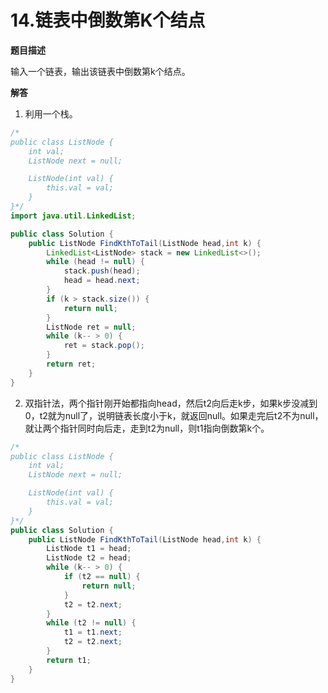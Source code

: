 # 14.链表中倒数第K个结点

**题目描述**

输入一个链表，输出该链表中倒数第k个结点。

**解答**

1. 利用一个栈。

```java
/*
public class ListNode {
    int val;
    ListNode next = null;

    ListNode(int val) {
        this.val = val;
    }
}*/
import java.util.LinkedList;

public class Solution {
    public ListNode FindKthToTail(ListNode head,int k) {
        LinkedList<ListNode> stack = new LinkedList<>();
        while (head != null) {
            stack.push(head);
            head = head.next;
        }
        if (k > stack.size()) {
            return null;
        }
        ListNode ret = null;
        while (k-- > 0) {
            ret = stack.pop();
        }
        return ret;
    }
}
```

2. 双指针法，两个指针刚开始都指向head，然后t2向后走k步，如果k步没减到0，t2就为null了，说明链表长度小于k，就返回null。如果走完后t2不为null，就让两个指针同时向后走，走到t2为null，则t1指向倒数第k个。

```java
/*
public class ListNode {
    int val;
    ListNode next = null;

    ListNode(int val) {
        this.val = val;
    }
}*/
public class Solution {
    public ListNode FindKthToTail(ListNode head,int k) {
        ListNode t1 = head;
        ListNode t2 = head;
        while (k-- > 0) {
            if (t2 == null) {
                return null;
            }
            t2 = t2.next;
        }
        while (t2 != null) {
            t1 = t1.next;
            t2 = t2.next;
        }
        return t1;
    }
}
```